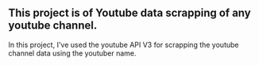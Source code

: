 ## This project is of Youtube data scrapping of any youtube channel.

In this project, I've used the youtube API V3 for scrapping the youtube channel data using the youtuber name.